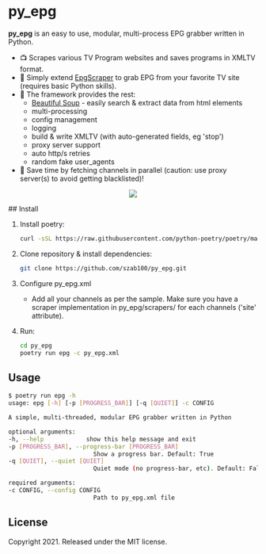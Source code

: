 # py_epg

**py_epg** is an easy to use, modular, multi-process EPG grabber written in Python.

* 📺 Scrapes various TV Program websites and saves programs in XMLTV format.
* 🧩 Simply extend [EpgScraper](https://github.com/szab100/py_epg/blob/main/py_epg/common/epg_scraper.py) to grab EPG from your favorite TV site (requires basic Python skills).
* 🤖 The framework provides the rest:
    * [Beautiful Soup](https://www.crummy.com/software/BeautifulSoup/bs4/doc) - easily search & extract data from html elements 
    * multi-processing
    * config management
    * logging
    * build & write XMLTV (with auto-generated fields, eg 'stop')
    * proxy server support
    * auto http/s retries
    * random fake user_agents
* 🚀 Save time by fetching channels in parallel (caution: use proxy server(s) to avoid getting blacklisted)!

<p align="center">
  <img src="https://raw.githubusercontent.com/szab100/py_epg/main/py_epg.gif">
</p>
## Install

1. Install poetry: 
    ```sh
    curl -sSL https://raw.githubusercontent.com/python-poetry/poetry/master/get-poetry.py | python -
    ```

2. Clone repository & install dependencies:
      ```sh
      git clone https://github.com/szab100/py_epg.git
      ```

3. Configure py_epg.xml
    - Add all your channels as per the sample. Make sure you have a scraper implementation in py_epg/scrapers/ for each channels ('site' attribute).

4. Run:
      ```sh
      cd py_epg
      poetry run epg -c py_epg.xml
      ```
## Usage

```sh
$ poetry run epg -h
usage: epg [-h] [-p [PROGRESS_BAR]] [-q [QUIET]] -c CONFIG

A simple, multi-threaded, modular EPG grabber written in Python

optional arguments:
-h, --help            show this help message and exit
-p [PROGRESS_BAR], --progress-bar [PROGRESS_BAR]
                        Show a progress bar. Default: True
-q [QUIET], --quiet [QUIET]
                        Quiet mode (no progress-bar, etc). Default: False

required arguments:
-c CONFIG, --config CONFIG
                        Path to py_epg.xml file
```

## License

Copyright 2021. Released under the MIT license.

